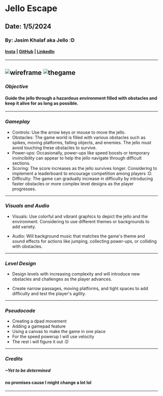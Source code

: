 # Jello Escape

## Date: 1/5/2024

### By: Jasim Khalaf aka Jello :D

#### [Insta](https://www.instagram.com/je11ooking/?hl=en) | [GitHub](https://github.com/Jellooking) | [LinkedIn](https://www.linkedin.com/in/jasim-khalaf-516b30302/)

---
![wireframe](https://media.discordapp.net/attachments/1231570964958023720/1235472464671281183/Project_20240502090536.png?ex=66347ee5&is=66332d65&hm=eae29ed1a8b6284b55cf0b7b82ca43b7949866fec8a0b8006ce7f79aded84383&=&format=webp&quality=lossless&width=645&height=394)
![thegame](https://media.discordapp.net/attachments/1231570964958023720/1235472465241571338/Project_20240502090541.png?ex=66347ee5&is=66332d65&hm=b9feeb8b80c4ec08e8e2d1253434f743de0134dc2d0d7f2562e3126239078d4b&=&format=webp&quality=lossless&width=645&height=394)
---

### **_Objective_**

####  Guide the jello through a hazardous environment filled with obstacles and keep it alive for as long as possible.
---

### **_Gameplay_**

- Controls: Use the arrow keys or mouse to move the jello.
- Obstacles: The game world is filled with various obstacles such as spikes, moving platforms, falling objects, and enemies. The jello must avoid touching these obstacles to survive.
 - Power-ups: Occasionally, power-ups like speed boosts or temporary invincibility can appear to help the jello navigate through difficult sections.
 - Scoring: The score increases as the jello survives longer. Considering to implement a leaderboard to encourage competition among players :D.
- Difficulty: The game can gradually increase in difficulty by introducing faster obstacles or more complex level designs as the player progresses.


---

### **_Visuals and Audio_**

- Visuals: Use colorful and vibrant graphics to depict the jello and the environment. Considering to use different themes or backgrounds to add variety.

- Audio: Will background music that matches the game's theme and sound effects for actions like jumping, collecting power-ups, or colliding with obstacles.

---

### **_Level Design_**

- Design levels with increasing complexity and will introduce new obstacles and challenges as the player advances.

- Create narrow passages, moving platforms, and tight spaces to add difficulty and test the player's agility.
---
### **_Pseudocode_**
- Creating a dpad movement
- Adding a gamepad feature
- Using a canvas to make the game in one place
- For the speed powerup I will use velocity 
- The rest i will figure it out :D
---
### **_Credits_**

##### ~Yet to be determined
#### no promises cause I might change a lot lol

---
